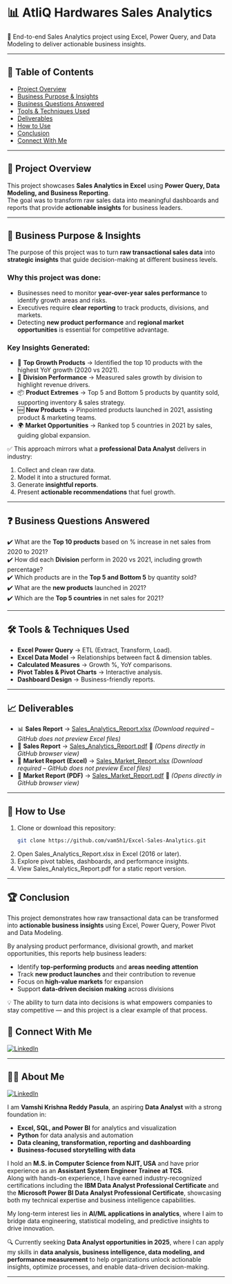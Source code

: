 # 📊 AtliQ Hardwares Sales Analytics

📌 End-to-end Sales Analytics project using Excel, Power Query, and Data Modeling to deliver actionable business insights.  

---

## 📑 Table of Contents  
- [Project Overview](#-project-overview)  
- [Business Purpose & Insights](#-business-purpose--insights)  
- [Business Questions Answered](#-business-questions-answered)  
- [Tools & Techniques Used](#-tools--techniques-used)  
- [Deliverables](#-deliverables)  
- [How to Use](#-how-to-use)  
- [Conclusion](#-conclusion)  
- [Connect With Me](#-connect-with-me)  

---

## 📌 Project Overview  
This project showcases **Sales Analytics in Excel** using **Power Query, Data Modeling, and Business Reporting**.  
The goal was to transform raw sales data into meaningful dashboards and reports that provide **actionable insights** for business leaders.  

---

## 🎯 Business Purpose & Insights  

The purpose of this project was to turn **raw transactional sales data** into **strategic insights** that guide decision-making at different business levels.  

### Why this project was done:  
- Businesses need to monitor **year-over-year sales performance** to identify growth areas and risks.  
- Executives require **clear reporting** to track products, divisions, and markets.  
- Detecting **new product performance** and **regional market opportunities** is essential for competitive advantage.  

### Key Insights Generated:  
- 🚀 **Top Growth Products** → Identified the top 10 products with the highest YoY growth (2020 vs 2021).  
- 🏢 **Division Performance** → Measured sales growth by division to highlight revenue drivers.  
- 📦 **Product Extremes** → Top 5 and Bottom 5 products by quantity sold, supporting inventory & sales strategy.  
- 🆕 **New Products** → Pinpointed products launched in 2021, assisting product & marketing teams.  
- 🌍 **Market Opportunities** → Ranked top 5 countries in 2021 by sales, guiding global expansion.  

✅ This approach mirrors what a **professional Data Analyst** delivers in industry:  
1. Collect and clean raw data.  
2. Model it into a structured format.  
3. Generate **insightful reports**.  
4. Present **actionable recommendations** that fuel growth.  

---

## ❓ Business Questions Answered  
✔️ What are the **Top 10 products** based on % increase in net sales from 2020 to 2021?  
✔️ How did each **Division** perform in 2020 vs 2021, including growth percentage?  
✔️ Which products are in the **Top 5 and Bottom 5** by quantity sold?  
✔️ What are the **new products** launched in 2021?  
✔️ Which are the **Top 5 countries** in net sales for 2021?  

---


## 🛠 Tools & Techniques Used  
- **Excel Power Query** → ETL (Extract, Transform, Load).  
- **Excel Data Model** → Relationships between fact & dimension tables.  
- **Calculated Measures** → Growth %, YoY comparisons.  
- **Pivot Tables & Pivot Charts** → Interactive analysis.  
- **Dashboard Design** → Business-friendly reports.  

---

## 📈 Deliverables  
- 📊 **Sales Report** → [Sales_Analytics_Report.xlsx](reports/Sales_Analytics_Report.xlsx) *(Download required – GitHub does not preview Excel files)*  
- 📑 **Sales Report** → [Sales_Analytics_Report.pdf](reports/Sales_Analytics_Report.pdf) 🔗 *(Opens directly in GitHub browser view)*  
- 🏢 **Market Report (Excel)** → [Sales_Market_Report.xlsx](reports/Sales_Market_Report.xlsx) *(Download required – GitHub does not preview Excel files)*  
- 📑 **Market Report (PDF)** → [Sales_Market_Report.pdf](reports/Sales_Market_Report.pdf) 🔗 *(Opens directly in GitHub browser view)*  

---

## 🚀 How to Use  
1. Clone or download this repository:  
   ```bash
   git clone https://github.com/vam5h1/Excel-Sales-Analytics.git
2. Open Sales_Analytics_Report.xlsx in Excel (2016 or later).
3. Explore pivot tables, dashboards, and performance insights.
4. View Sales_Analytics_Report.pdf for a static report version.

---

## 🏆 Conclusion  

This project demonstrates how raw transactional data can be transformed into **actionable business insights** using Excel, Power Query, Power Pivot and Data Modeling.  

By analysing product performance, divisional growth, and market opportunities, this reports help business leaders:  
- Identify **top-performing products** and **areas needing attention**  
- Track **new product launches** and their contribution to revenue  
- Focus on **high-value markets** for expansion  
- Support **data-driven decision making** across divisions  


💡 The ability to turn data into decisions is what empowers companies to stay competitive — and this project is a clear example of that process.  

## 🔗 Connect With Me  
[![LinkedIn](https://img.shields.io/badge/LinkedIn-Connect-blue?logo=linkedin)](https://www.linkedin.com/in/vam5h1/)  

---

## 👨‍💻 About Me  
 
[![LinkedIn](https://img.shields.io/badge/LinkedIn-Connect-blue?logo=linkedin)](https://www.linkedin.com/in/vam5h1/)  

I am **Vamshi Krishna Reddy Pasula**, an aspiring **Data Analyst** with a strong foundation in:  
- **Excel, SQL, and Power BI** for analytics and visualization  
- **Python** for data analysis and automation  
- **Data cleaning, transformation, reporting and dashboarding**  
- **Business-focused storytelling with data**  

I hold an **M.S. in Computer Science from NJIT, USA** and have prior experience as an **Assistant System Engineer Trainee at TCS**.  
Along with hands-on experience, I have earned industry-recognized certifications including the **IBM Data Analyst Professional Certificate** and the **Microsoft Power BI Data Analyst Professional Certificate**, showcasing both my technical expertise and business intelligence capabilities.  

My long-term interest lies in **AI/ML applications in analytics**, where I aim to bridge data engineering, statistical modeling, and predictive insights to drive innovation.  

🔍 Currently seeking **Data Analyst opportunities in 2025**, where I can apply my skills in **data analysis, business intelligence, data modeling, and performance measurement** to help organizations unlock actionable insights, optimize processes, and enable data-driven decision-making.  
  

---

